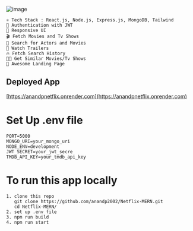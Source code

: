 ![image](https://github.com/user-attachments/assets/50ba6881-7168-42e2-b7f2-bcec49a4f1ba)

    ⚛️ Tech Stack : React.js, Node.js, Express.js, MongoDB, Tailwind
    🔐 Authentication with JWT
    📱 Responsive UI
    🎬 Fetch Movies and Tv Shows
    🔎 Search for Actors and Movies
    🎥 Watch Trailers
    🔥 Fetch Search History
    🐱‍👤 Get Similar Movies/Tv Shows
    💙 Awesome Landing Page

## Deployed App

[https://anandpnetflix.onrender.com](https://anandpnetflix.onrender.com)


# Set Up .env file
    PORT=5000
    MONGO_URI=your_mongo_uri
    NODE_ENV=development
    JWT_SECRET=your_jwt_secre
    TMDB_API_KEY=your_tmdb_api_key

# To run this app locally
    1. clone this repo 
       git clone https://github.com/anandp2002/Netflix-MERN.git
       cd Netflix-MERN/
    2. set up .env file
    3. npm run build
    4. npm run start

